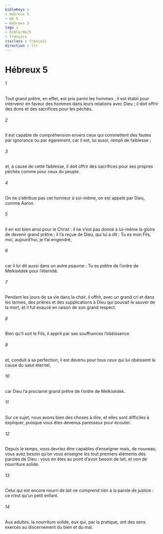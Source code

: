 ```yaml
---
bibleKeys : 
- Hébreux 5
- He 5
- Hebrews 5
tags : 
- Bible/He/5
- français
cssclass : français
direction : ltr
---
```


# Hébreux 5

###### 1
Tout grand prêtre, en effet, est pris parmi les hommes ; il est établi pour intervenir en faveur des hommes dans leurs relations avec Dieu ; il doit offrir des dons et des sacrifices pour les péchés.
###### 2
Il est capable de compréhension envers ceux qui commettent des fautes par ignorance ou par égarement, car il est, lui aussi, rempli de faiblesse ;
###### 3
et, à cause de cette faiblesse, il doit offrir des sacrifices pour ses propres péchés comme pour ceux du peuple.
###### 4
On ne s’attribue pas cet honneur à soi-même, on est appelé par Dieu, comme Aaron.
###### 5
Il en est bien ainsi pour le Christ : il ne s’est pas donné à lui-même la gloire de devenir grand prêtre ; il l’a reçue de Dieu, qui lui a dit :
Tu es mon Fils,
moi, aujourd’hui, je t’ai engendré,
###### 6
car il lui dit aussi dans un autre psaume :
Tu es prêtre de l’ordre de Melkisédek
pour l’éternité.
###### 7
Pendant les jours de sa vie dans la chair, il offrit, avec un grand cri et dans les larmes, des prières et des supplications à Dieu qui pouvait le sauver de la mort, et il fut exaucé en raison de son grand respect.
###### 8
Bien qu’il soit le Fils, il apprit par ses souffrances l’obéissance
###### 9
et, conduit à sa perfection, il est devenu pour tous ceux qui lui obéissent la cause du salut éternel,
###### 10
car Dieu l’a proclamé grand prêtre de l’ordre de Melkisédek.
###### 11
Sur ce sujet, nous avons bien des choses à dire, et elles sont difficiles à expliquer, puisque vous êtes devenus paresseux pour écouter.
###### 12
Depuis le temps, vous devriez être capables d’enseigner mais, de nouveau, vous avez besoin qu’on vous enseigne les tout premiers éléments des paroles de Dieu ; vous en êtes au point d’avoir besoin de lait, et non de nourriture solide.
###### 13
Celui qui est encore nourri de lait ne comprend rien à la parole de justice : ce n’est qu’un petit enfant.
###### 14
Aux adultes, la nourriture solide, eux qui, par la pratique, ont des sens exercés au discernement du bien et du mal.
